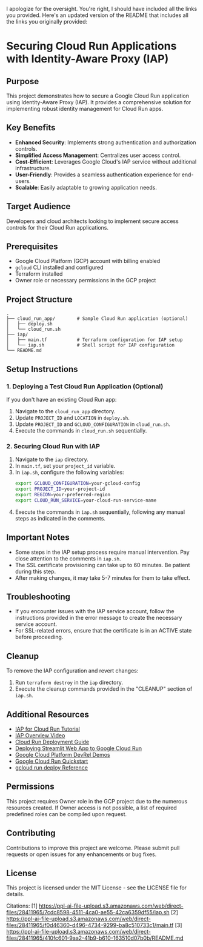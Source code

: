 I apologize for the oversight. You're right, I should have included all the links you provided. Here's an updated version of the README that includes all the links you originally provided:

# Securing Cloud Run Applications with Identity-Aware Proxy (IAP)

## Purpose

This project demonstrates how to secure a Google Cloud Run application using Identity-Aware Proxy (IAP). It provides a comprehensive solution for implementing robust identity management for Cloud Run apps.

## Key Benefits

- **Enhanced Security**: Implements strong authentication and authorization controls.
- **Simplified Access Management**: Centralizes user access control.
- **Cost-Efficient**: Leverages Google Cloud's IAP service without additional infrastructure.
- **User-Friendly**: Provides a seamless authentication experience for end-users.
- **Scalable**: Easily adaptable to growing application needs.

## Target Audience

Developers and cloud architects looking to implement secure access controls for their Cloud Run applications.

## Prerequisites

- Google Cloud Platform (GCP) account with billing enabled
- `gcloud` CLI installed and configured
- Terraform installed
- Owner role or necessary permissions in the GCP project

## Project Structure

```
.
├── cloud_run_app/        # Sample Cloud Run application (optional)
│   ├── deploy.sh
│   └── cloud_run.sh
├── iap/
│   ├── main.tf           # Terraform configuration for IAP setup
│   └── iap.sh            # Shell script for IAP configuration
└── README.md
```

## Setup Instructions

### 1. Deploying a Test Cloud Run Application (Optional)

If you don't have an existing Cloud Run app:

1. Navigate to the `cloud_run_app` directory.
2. Update `PROJECT_ID` and `LOCATION` in `deploy.sh`.
3. Update `PROJECT_ID` and `GCLOUD_CONFIGURATION` in `cloud_run.sh`.
4. Execute the commands in `cloud_run.sh` sequentially.

### 2. Securing Cloud Run with IAP

1. Navigate to the `iap` directory.
2. In `main.tf`, set your `project_id` variable.
3. In `iap.sh`, configure the following variables:
   ```sh
   export GCLOUD_CONFIGURATION=your-gcloud-config
   export PROJECT_ID=your-project-id
   export REGION=your-preferred-region
   export CLOUD_RUN_SERVICE=your-cloud-run-service-name
   ```
4. Execute the commands in `iap.sh` sequentially, following any manual steps as indicated in the comments.

## Important Notes

- Some steps in the IAP setup process require manual intervention. Pay close attention to the comments in `iap.sh`.
- The SSL certificate provisioning can take up to 60 minutes. Be patient during this step.
- After making changes, it may take 5-7 minutes for them to take effect.

## Troubleshooting

- If you encounter issues with the IAP service account, follow the instructions provided in the error message to create the necessary service account.
- For SSL-related errors, ensure that the certificate is in an ACTIVE state before proceeding.

## Cleanup

To remove the IAP configuration and revert changes:

1. Run `terraform destroy` in the `iap` directory.
2. Execute the cleanup commands provided in the "CLEANUP" section of `iap.sh`.

## Additional Resources

- [IAP for Cloud Run Tutorial](https://codelabs.developers.google.com/secure-serverless-application-with-identity-aware-proxy)
- [IAP Overview Video](https://www.youtube.com/watch?v=ayTGOuCaxuc)
- [Cloud Run Deployment Guide](https://cloud.google.com/run/docs/quickstarts/build-and-deploy/deploy-python-service)
- [Deploying Streamlit Web App to Google Cloud Run](https://medium.com/google-cloud/how-to-deploy-your-streamlit-web-app-to-google-cloud-run-with-ease-c9f044aabc12)
- [Google Cloud Platform DevRel Demos](https://github.com/GoogleCloudPlatform/devrel-demos/tree/main/ai-ml/gemini-chatbot-app/lesson01)
- [Google Cloud Run Quickstart](https://cloud.google.com/run/docs/quickstarts/build-and-deploy/deploy-python-service)
- [gcloud run deploy Reference](https://cloud.google.com/sdk/gcloud/reference/run/deploy)

## Permissions

This project requires Owner role in the GCP project due to the numerous resources created. If Owner access is not possible, a list of required predefined roles can be compiled upon request.

## Contributing

Contributions to improve this project are welcome. Please submit pull requests or open issues for any enhancements or bug fixes.

## License

This project is licensed under the MIT License - see the LICENSE file for details.

Citations:
[1] https://ppl-ai-file-upload.s3.amazonaws.com/web/direct-files/28411965/7cdc8598-4511-4ca0-ae55-42ca6359df55/iap.sh
[2] https://ppl-ai-file-upload.s3.amazonaws.com/web/direct-files/28411965/f0d46360-d496-4734-9299-ba8c510733c1/main.tf
[3] https://ppl-ai-file-upload.s3.amazonaws.com/web/direct-files/28411965/410fc601-9aa2-41b9-b610-163510d07b0b/README.md